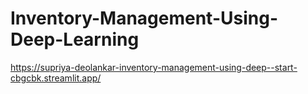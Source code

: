 # Inventory-Management-Using-Deep-Learning

https://supriya-deolankar-inventory-management-using-deep--start-cbgcbk.streamlit.app/
